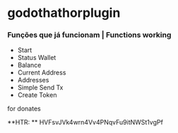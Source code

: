 # godothathorplugin


### Funções que já funcionam | Functions working

- Start
- Status Wallet
- Balance
- Current Address
- Addresses
- Simple Send Tx
- Create Token


for donates

**HTR: ** HVFsvJVk4wrn4Vv4PNqvFu9itNWSt1vgPf

